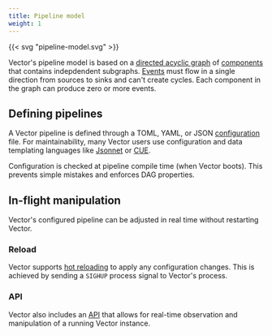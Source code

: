 ```yaml
---
title: Pipeline model
weight: 1
---
```


{{< svg "pipeline-model.svg" >}}

Vector's pipeline model is based on a [directed acyclic graph][dag] of [components] that contains indepdendent subgraphs. [Events] must flow in a single direction from sources to sinks and can't create cycles. Each component in the graph can produce zero or more events.

## Defining pipelines

A Vector pipeline is defined through a TOML, YAML, or JSON [configuration] file. For maintainability, many Vector users use configuration and data templating languages like [Jsonnet] or [CUE].

Configuration is checked at pipeline compile time (when Vector boots). This prevents simple mistakes and enforces DAG properties.

## In-flight manipulation

Vector's configured pipeline can be adjusted in real time without restarting Vector.

### Reload

Vector supports [hot reloading][reloading] to apply any configuration changes. This is achieved by sending a `SIGHUP` process signal to Vector's process.

### API

Vector also includes an [API] that allows for real-time observation and manipulation of a running Vector instance.

[api]: /docs/reference/api/
[components]: /components
[configuration]: /docs/configuration
[cue]: https://cuelang.org
[dag]: https://en.wikipedia.org/wiki/Directed_acyclic_graph
[events]: /docs/about/under-the-hood/architecture/data-model
[jsonnet]: https://jsonnet.org
[reloading]: /docs/administration/process-management/#reloading
